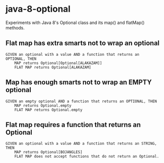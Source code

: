 # java-8-optional
Experiments with Java 8's Optional class and its map() and flatMap() methods.


## Flat map has extra smarts not to wrap an optional

```
GIVEN an optional with a value AND a function that returns an OPTIONAL, THEN
	MAP returns Optional[Optional[ALAKAZAM]]
	FLAT MAP returns Optional[ALAKAZAM]
```

## Map has enough smarts not to wrap an EMPTY optional
```
GIVEN an empty optional AND a function that returns an OPTIONAL, THEN
	MAP returns Optional.empty
	FLAT MAP returns Optional.empty
```

## Flat map requires a function that returns an Optional
```
GIVEN an optional with a value AND a function that returns an STRING, THEN
	MAP returns Optional[BOJANGLES]
	FLAT MAP does not accept functions that do not return an Optional.
```
